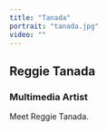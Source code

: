 ```yaml
---
title: "Tanada"
portrait: "tanada.jpg"
video: ""
---
```


## Reggie Tanada
### Multimedia Artist

Meet Reggie Tanada.